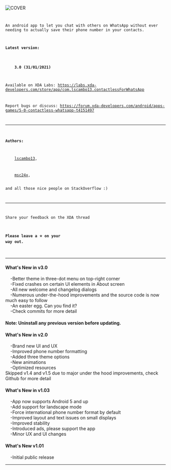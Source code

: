 ![COVER](https://github.com/lscambo13/ContactlessForWhatsApp/raw/master/screenshots/banner-xda.png)
<code>

An android app to let you chat with others on WhatsApp without ever needing to actually save their phone number in your contacts.

#### Latest version:<br>

#### &nbsp;&nbsp;&nbsp;&nbsp;3.0 (31/01/2021)

Available on XDA Labs:
https://labs.xda-developers.com/store/app/com.lscambo13.contactlessForWhatsApp

Report bugs or discuss:
https://forum.xda-developers.com/android/apps-games/5-0-contactless-whatsapp-t4151497


---------------------------------------------------------------

#### Authors:<br>

&nbsp;&nbsp;&nbsp;&nbsp;[lscambo13](https://github.com/lscambo13),<br>

&nbsp;&nbsp;&nbsp;&nbsp;[msc24x](https://github.com/msc24x),<br>  
and all those nice people on StackOverflow :)

---------------------------------------------------------------

Share your feedback on the XDA thread

#### Please leave a ⭐ on your way out. ##
</code>

---------------------------------------------------------------

#### What's New in v3.0<br>

&nbsp;&nbsp;&nbsp;&nbsp;-Better theme in three-dot menu on top-right corner<br>
&nbsp;&nbsp;&nbsp;&nbsp;-Fixed crashes on certain UI elements in About screen<br>
&nbsp;&nbsp;&nbsp;&nbsp;-All new welcome and changelog dialogs<br>
&nbsp;&nbsp;&nbsp;&nbsp;-Numerous under-the-hood improvements and the source code is now much easy to follow<br>
&nbsp;&nbsp;&nbsp;&nbsp;-An easter egg. Can you find it?<br>
&nbsp;&nbsp;&nbsp;&nbsp;-Check commits for more detail<br>

#### Note: Uninstall any previous version before updating.




#### What's New in v2.0<br>

&nbsp;&nbsp;&nbsp;&nbsp;-Brand new UI and UX<br>
&nbsp;&nbsp;&nbsp;&nbsp;-Improved phone number formatting<br>
&nbsp;&nbsp;&nbsp;&nbsp;-Added three theme options<br>
&nbsp;&nbsp;&nbsp;&nbsp;-New animations<br>
&nbsp;&nbsp;&nbsp;&nbsp;-Optimized resources<br>
Skipped v1.4 and v1.5 due to major under the hood improvements, check Github for more detail<br>



#### What's New in v1.03<br>

&nbsp;&nbsp;&nbsp;&nbsp;-App now supports Android 5 and up<br>
&nbsp;&nbsp;&nbsp;&nbsp;-Add support for landscape mode<br>
&nbsp;&nbsp;&nbsp;&nbsp;-Force international phone number format by default<br>
&nbsp;&nbsp;&nbsp;&nbsp;-Improved layout and text issues on small displays<br>
&nbsp;&nbsp;&nbsp;&nbsp;-Improved stability<br>
&nbsp;&nbsp;&nbsp;&nbsp;-Introduced ads, please support the app<br>
&nbsp;&nbsp;&nbsp;&nbsp;-Minor UX and UI changes<br>


#### What's New v1.01<br>

&nbsp;&nbsp;&nbsp;&nbsp;-Initial public release

---------------------------------------------------------------

